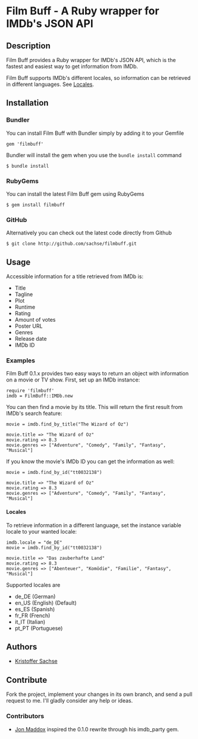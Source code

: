 # Film Buff - A Ruby wrapper for IMDb's JSON API

## Description

Film Buff provides a Ruby wrapper for IMDb's JSON API, which is the fastest and easiest way to get information from IMDb.

Film Buff supports IMDb's different locales, so information can be retrieved in different languages. See [Locales](#locales).

## Installation

### Bundler

You can install Film Buff with Bundler simply by adding it to your Gemfile

    gem 'filmbuff'

Bundler will install the gem when you use the `bundle install` command

    $ bundle install

### RubyGems

You can install the latest Film Buff gem using RubyGems

    $ gem install filmbuff

### GitHub

Alternatively you can check out the latest code directly from Github

    $ git clone http://github.com/sachse/filmbuff.git

## Usage

Accessible information for a title retrieved from IMDb is:

- Title
- Tagline
- Plot
- Runtime
- Rating
- Amount of votes
- Poster URL
- Genres
- Release date
- IMDb ID

### Examples

Film Buff 0.1.x provides two easy ways to return an object with information on a movie or TV show. First, set up an IMDb instance:

    require 'filmbuff'
    imdb = FilmBuff::IMDb.new

You can then find a movie by its title. This will return the first result from IMDb's search feature:

    movie = imdb.find_by_title("The Wizard of Oz")

    movie.title => "The Wizard of Oz"
    movie.rating => 8.3
    movie.genres => ["Adventure", "Comedy", "Family", "Fantasy", "Musical"]

If you know the movie's IMDb ID you can get the information as well:

    movie = imdb.find_by_id("tt0032138")

    movie.title => "The Wizard of Oz"
    movie.rating => 8.3
    movie.genres => ["Adventure", "Comedy", "Family", "Fantasy", "Musical"]

#### Locales

To retrieve information in a different language, set the instance variable locale to your wanted locale:

    imdb.locale = "de_DE"
    movie = imdb.find_by_id("tt0032138")

    movie.title => "Das zauberhafte Land"
    movie.rating => 8.3
    movie.genres => ["Abenteuer", "Komödie", "Familie", "Fantasy", "Musical"]

Supported locales are

- de_DE (German)
- en_US (English) (Default)
- es_ES (Spanish)
- fr_FR (French)
- it_IT (Italian)
- pt_PT (Portuguese)

## Authors

* [Kristoffer Sachse](https://github.com/sachse)

## Contribute

Fork the project, implement your changes in its own branch, and send
a pull request to me. I'll gladly consider any help or ideas.

### Contributors
- [Jon Maddox](https://github.com/maddox) inspired the 0.1.0 rewrite through his imdb_party gem.
